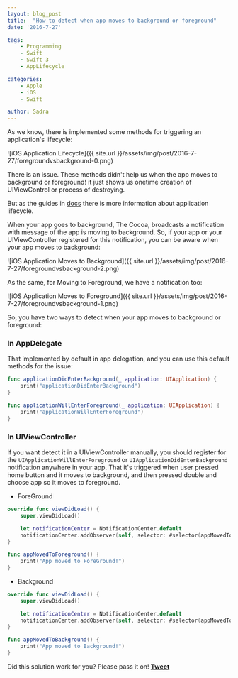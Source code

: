 ```yaml
---
layout: blog_post
title:  "How to detect when app moves to background or foreground"
date: '2016-7-27'

tags:
    - Programming
    - Swift
    - Swift 3
    - AppLifecycle

categories:
    - Apple
    - iOS
    - Swift

author: Sadra
---
```


As we know, there is implemented some methods for triggering an application's lifecycle:

![iOS Application Lifecycle]({{ site.url }}/assets/img/post/2016-7-27/foregroundvsbackground-0.png)

There is an issue. These methods didn't help us when the app moves to background or foreground! it just shows us onetime creation of UIViewControl or process of destroying.

But as the guides in [docs](https://developer.apple.com/library/content/documentation/iPhone/Conceptual/iPhoneOSProgrammingGuide/StrategiesforHandlingAppStateTransitions/StrategiesforHandlingAppStateTransitions.html) there is more information about application lifecycle.

When your app goes to background, The Cocoa, broadcasts a notification with message of the app is moving to background. So, if your app or your UIViewController registered for this notification, you can be aware when your app moves to background:

![iOS Application Moves to Background]({{ site.url }}/assets/img/post/2016-7-27/foregroundvsbackground-2.png)

As the same, for Moving to Foreground, we have a notification too:

![iOS Application Moves to Foreground]({{ site.url }}/assets/img/post/2016-7-27/foregroundvsbackground-1.png)

So, you have two ways to detect when your app moves to background or foreground:

### In AppDelegate

That implemented by default in app delegation, and you can use this default methods for the issue:

```swift
func applicationDidEnterBackground(_ application: UIApplication) {
    print("applicationDidEnterBackground")
}

func applicationWillEnterForeground(_ application: UIApplication) {
    print("applicationWillEnterForeground")
}
```

### In UIViewController

If you want detect it in a UIViewController manually, you should register for the `UIApplicationWillEnterForeground` or `UIApplicationDidEnterBackground` notification anywhere in your app. That it's triggered when user pressed home button and it moves to background, and then pressed double and choose app so it moves to foreground.

- ForeGround

```swift
override func viewDidLoad() {
    super.viewDidLoad()

    let notificationCenter = NotificationCenter.default
    notificationCenter.addObserver(self, selector: #selector(appMovedToBackground), name: Notification.Name.UIApplicationWillEnterForeground, object: nil)
}

func appMovedToForeground() {
    print("App moved to ForeGround!")
}
```

- Background

```swift
override func viewDidLoad() {
    super.viewDidLoad()

    let notificationCenter = NotificationCenter.default
    notificationCenter.addObserver(self, selector: #selector(appMovedToBackground), name: Notification.Name.UIApplicationDidEnterBackground, object: nil)
}

func appMovedToBackground() {
    print("App moved to Background!")
}
```

Did this solution work for you? Please pass it on! **[Tweet](https://twitter.com/share)**